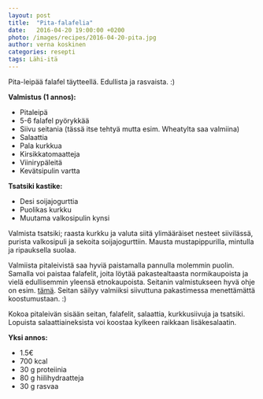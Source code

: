 ```yaml
---
layout: post
title:  "Pita-falafelia"
date:   2016-04-20 19:00:00 +0200
photo: /images/recipes/2016-04-20-pita.jpg
author: verna koskinen
categories: resepti
tags: Lähi-itä
---
```


Pita-leipää falafel täytteellä. Edullista ja rasvaista. :)

**Valmistus (1 annos):**

- Pitaleipä
- 5-6 falafel pyörykkää
- Siivu seitania (tässä itse tehtyä mutta esim. Wheatylta saa valmiina)
- Salaattia
- Pala kurkkua
- Kirsikkatomaatteja
- Viinirypäleitä
- Kevätsipulin vartta

**Tsatsiki kastike:**

- Desi soijajogurttia
- Puolikas kurkku 
- Muutama valkosipulin kynsi

Valmista tsatsiki; raasta kurkku ja valuta siitä ylimääräiset nesteet siivilässä, purista valkosipuli ja sekoita soijajogurttiin. Mausta mustapippurilla, mintulla ja ripauksella suolaa.

Valmiista pitaleivistä saa hyviä paistamalla pannulla molemmin puolin. Samalla voi paistaa falafelit, joita löytää pakastealtaasta normikaupoista ja vielä edullisemmin yleensä etnokaupoista. Seitanin valmistukseen hyvä ohje on esim. [tämä](//chocochili.net/2008/12/vegaanin-joulukinkku/). Seitan säilyy valmiiksi siivuttuna pakastimessa menettämättä koostumustaan. :)

Kokoa pitaleivän sisään seitan, falafelit, salaattia, kurkkusiivuja ja tsatsiki. Lopuista salaattiaineksista voi koostaa kylkeen raikkaan lisäkesalaatin.

**Yksi annos:**

- 1.5€
- 700 kcal
- 30 g proteiinia
- 80 g hiilihydraatteja
- 30 g rasvaa
